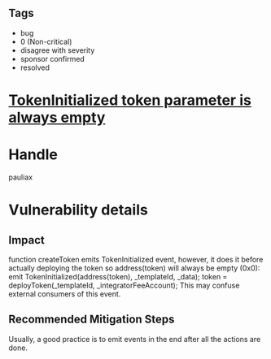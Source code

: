 ## Tags

- bug
- 0 (Non-critical)
- disagree with severity
- sponsor confirmed
- resolved

# [TokenInitialized token parameter is always empty](https://github.com/code-423n4/2021-09-sushimiso-findings/issues/106) 

# Handle

pauliax


# Vulnerability details

## Impact
function createToken emits TokenInitialized event, however, it does it before actually deploying the token so address(token) will always be empty (0x0):
   emit TokenInitialized(address(token), _templateId, _data);
   token = deployToken(_templateId, _integratorFeeAccount);
This may confuse external consumers of this event.

## Recommended Mitigation Steps
Usually, a good practice is to emit events in the end after all the actions are done.

